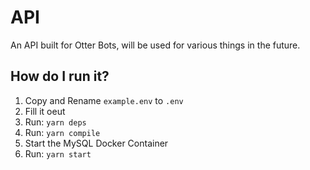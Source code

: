# API
An API built for Otter Bots, will be used for various things in the future.

## How do I run it?

1. Copy and Rename `example.env` to `.env`
2. Fill it oeut
3. Run: `yarn deps`
4. Run: `yarn compile`
5. Start the MySQL Docker Container
6. Run: `yarn start`

